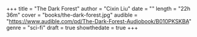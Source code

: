 +++
title = "The Dark Forest"
author = "Cixin Liu"
date = ""
length = "22h 36m"
cover = "books/the-dark-forest.jpg"
audible = "https://www.audible.com/pd/The-Dark-Forest-Audiobook/B010PKSKBA"
genre = "sci-fi"
draft = true
showthedate = true
+++